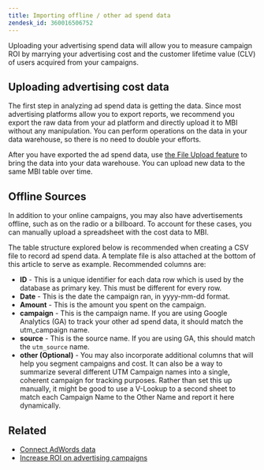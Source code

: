 ```yaml
---
title: Importing offline / other ad spend data
zendesk_id: 360016506752
---
```


Uploading your advertising spend data will allow you to measure campaign ROI by marrying your advertising cost and the customer lifetime value (CLV) of users acquired from your campaigns.

## Uploading advertising cost data

The first step in analyzing ad spend data is getting the data. Since most advertising platforms allow you to export reports, we recommend you export the raw data from your ad platform and directly upload it to MBI without any manipulation. You can perform operations on the data in your data warehouse, so there is no need to double your efforts.

After you have exported the ad spend data, use [the File Upload feature](../connecting-data/using-file-uploader.md) to bring the data into your data warehouse. You can upload new data to the same MBI table over time.

## Offline Sources

In addition to your online campaigns, you may also have advertisements offline, such as on the radio or a billboard. To account for these cases, you can manually upload a spreadsheet with the cost data to MBI.

The table structure explored below is recommended when creating a CSV file to record ad spend data. A template file is also attached at the bottom of this article to serve as example. Recommended columns are:

* **ID** - This is a unique identifier for each data row which is used by the database as primary key. This must be different for every row.
* **Date** - This is the date the campaign ran, in yyyy-mm-dd format.
* **Amount** - This is the amount you spent on the campaign.
* **campaign** - This is the campaign name. If you are using Google Analytics (GA) to track your other ad spend data, it should match the utm\_campaign name.
* **source** -  This is the source name. If you are using GA, this should match the `utm_source` name.
* **other (Optional)** - You may also incorporate additional columns that will help you segment campaigns and cost. It can also be a way to summarize several different UTM Campaign names into a single, coherent campaign for tracking purposes. Rather than set this up manually, it might be good to use a V-Lookup to a second sheet to match each Campaign Name to the Other Name and report it here dynamically.

## Related

* [Connect AdWords data](../integrations/google-adwords.md)
* [Increase ROI on advertising campaigns](../../analysis/roi-ad-camp.md)
